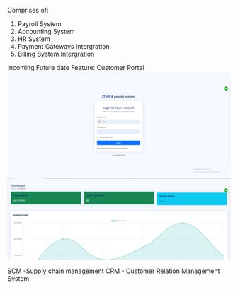 Comprises of:
1) Payroll System
2) Accounting System
3) HR System
4) Payment Gateways Intergration
5) Billing System Intergration


Incoming Future date Feature: Customer Portal
![Alt text](image-1.png)
![Alt text](image.png)

SCM -Supply chain management
CRM - Customer Relation Management System